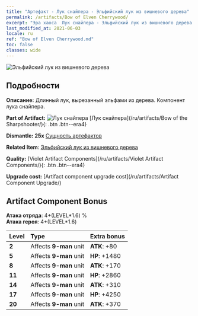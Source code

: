 ```yaml
---
title: "Артефакт - Лук снайпера - Эльфийский лук из вишневого дерева"
permalink: /artifacts/Bow of Elven Cherrywood/
excerpt: "Эра хаоса  Лук снайпера - Эльфийский лук из вишневого дерева. Длинный лук, вырезанный эльфами из дерева. Компонент лука снайпера."
last_modified_at: 2021-06-03
locale: ru
ref: "Bow of Elven Cherrywood.md"
toc: false
classes: wide
---
```


 ![Эльфийский лук из вишневого дерева](/images/t/artifact_40101.png)



## Подробности

 **Описание:** Длинный лук, вырезанный эльфами из дерева. Компонент лука снайпера.

 **Part of Artifact:** ![Лук снайпера](/images/t/icon_artifact_10.png) [Лук снайпера](/ru/artifacts/Bow of the Sharpshooter/){: .btn .btn--era4}

 **Dismantle: 25x** [Сущность артефактов](/ItemsRU/con_905/)

 **Related Item**: [Эльфийский лук из вишневого дерева](/ItemsRU/art_103/)

 **Quality:** [Violet Artifact Components](/ru/artifacts/Violet Artifact Components/){: .btn .btn--era4}

 **Upgrade cost:** [Artifact component upgrade cost](/ru/artifacts/Artifact Component Upgrade/)

## Artifact Component Bonus

  **Атака отряда**: 4+(LEVEL\*1.6) %<br/>**Атака героя**: 4+(LEVEL\*1.6)

  |  Level  | Type |    Extra bonus  | 
  |:--------|:-----|:----------------| 
  | **2** | Affects **9-man** unit | **ATK**: +80 | 
  | **5** | Affects **9-man** unit | **HP**: +1480 | 
  | **8** | Affects **9-man** unit | **ATK**: +170 | 
  | **11** | Affects **9-man** unit | **HP**: +2860 | 
  | **14** | Affects **9-man** unit | **ATK**: +310 | 
  | **17** | Affects **9-man** unit | **HP**: +4250 | 
  | **20** | Affects **9-man** unit | **ATK**: +370 | 

